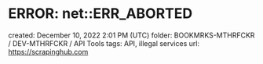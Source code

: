 # ERROR: net::ERR_ABORTED

created: December 10, 2022 2:01 PM (UTC)
folder: BOOKMRKS-MTHRFCKR / DEV-MTHRFCKR / API Tools
tags: API, illegal services
url: https://scrapinghub.com